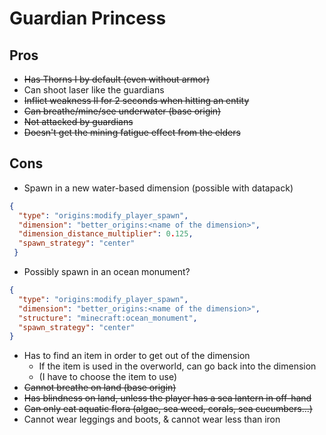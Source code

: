 # Guardian Princess

## Pros

- ~~Has Thorns I by default (even without armor)~~
- Can shoot laser like the guardians
- ~~Inflict weakness II for 2 seconds when hitting an entity~~
- ~~Can breathe/mine/see underwater (base origin)~~
- ~~Not attacked by guardians~~
- ~~Doesn't get the mining fatigue effect from the elders~~

## Cons
- Spawn in a new water-based dimension (possible with datapack)
```JSON  
{
  "type": "origins:modify_player_spawn",
  "dimension": "better_origins:<name of the dimension>",
  "dimension_distance_multiplier": 0.125,
  "spawn_strategy": "center"
 }
```
- Possibly spawn in an ocean monument?
```JSON
{
  "type": "origins:modify_player_spawn",
  "dimension": "better_origins:<name of the dimension>",
  "structure": "minecraft:ocean_monument",
  "spawn_strategy": "center"
}
```
- Has to find an item in order to get out of the dimension
    - If the item is used in the overworld, can go back into the dimension
    - (I have to choose the item to use)
- ~~Cannot breathe on land (base origin)~~
- ~~Has blindness on land, unless the player has a sea lantern in off-hand~~
- ~~Can only eat aquatic flora (algae, sea weed, corals, sea cucumbers...)~~
- Cannot wear leggings and boots, & cannot wear less than iron